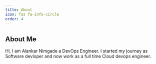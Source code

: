 ```yaml
---
title: About
icon: fas fa-info-circle
order: 4
---
```


## About Me
Hi, I am Alankar Nimgade a DevOps Engineer. I started my journey as Software devloper and now work as a full time Cloud devops engineer. 